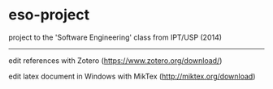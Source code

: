 eso-project
===========

project to the 'Software Engineering' class from IPT/USP (2014)

---
edit references with Zotero (https://www.zotero.org/download/)

edit latex document in Windows with MikTex (http://miktex.org/download)

